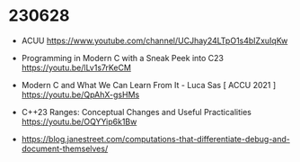 # 230628

- ACUU https://www.youtube.com/channel/UCJhay24LTpO1s4bIZxuIqKw

- Programming in Modern C with a Sneak Peek into C23
  https://youtu.be/lLv1s7rKeCM

- Modern C and What We Can Learn From It  - Luca Sas [ ACCU 2021 ]
  https://youtu.be/QpAhX-gsHMs

- C++23 Ranges: Conceptual Changes and Useful Practicalities
  https://youtu.be/OQYYip6k1Bw

- https://blog.janestreet.com/computations-that-differentiate-debug-and-document-themselves/